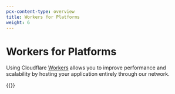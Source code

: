 ```yaml
---
pcx-content-type: overview
title: Workers for Platforms
weight: 6
---
```

 
# Workers for Platforms
 
Using Cloudflare [Workers](/workers/) allows you to improve performance and scalability by hosting your application entirely through our network. 
 
{{<directory-listing>}}
